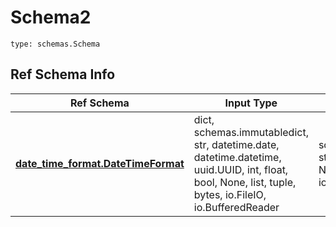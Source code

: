 # Schema2
```
type: schemas.Schema
```

## Ref Schema Info
Ref Schema | Input Type | Output Type
---------- | ---------- | -----------
[**date_time_format.DateTimeFormat**](../../../../../../../../../components/schema/date_time_format.md) | dict, schemas.immutabledict, str, datetime.date, datetime.datetime, uuid.UUID, int, float, bool, None, list, tuple, bytes, io.FileIO, io.BufferedReader | schemas.immutabledict, str, float, int, bool, None, tuple, bytes, io.FileIO
